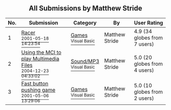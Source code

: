 ﻿<div align="center">

## All Submissions by Matthew Stride

</div>

No.  | Submission | Category | By   | User Rating
---- | ---------- | -------- | ---- | -----------
1 | [Racer<br /><sup>2001-05-18 14:23:54</sup>](https://github.com/Planet-Source-Code/matthew-stride-racer__1-23254) | [Games<br /><sup>Visual Basic</sup>](../ByCategory/games__1-38.md) | Matthew Stride | 4.9 (34 globes from 7 users)
2 | [Using the MCI to play Multimedia Files<br /><sup>2004-12-23 04:33:02</sup>](https://github.com/Planet-Source-Code/matthew-stride-using-the-mci-to-play-multimedia-files__1-57864) | [Sound/MP3<br /><sup>Visual Basic</sup>](../ByCategory/sound-mp3__1-45.md) | Matthew Stride | 5.0 (20 globes from 4 users)
3 | [Fast button pushing game<br /><sup>2001-05-06 13:29:06</sup>](https://github.com/Planet-Source-Code/matthew-stride-fast-button-pushing-game__1-22982) | [Games<br /><sup>Visual Basic</sup>](../ByCategory/games__1-38.md) | Matthew Stride | 5.0 (10 globes from 2 users)
